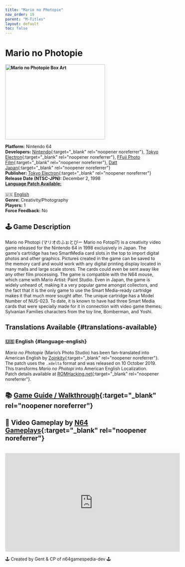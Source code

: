 ```yaml
---
title: "Mario no Photopie"
nav_order: 19
parent: "M-Titles"
layout: default
toc: false
---
```


# Mario no Photopie

<b>
<img src="¨https://images.launchbox-app.com//f8239728-8af4-4b1c-bae0-1aa22bed6b69.png" alt="Mario no Photopie Box Art" width="320" height="240" />
</b>

**Platform:** Nintendo 64  
**Developers:** [Nintendo](https://en.wikipedia.org/wiki/Nintendo){:target="_blank" rel="noopener noreferrer"}, [Tokyo Electron](https://en.wikipedia.org/wiki/Tokyo_Electron){:target="_blank" rel="noopener noreferrer"}, [FFuji Photo Film](https://en.wikipedia.org/wiki/Fujifilm){:target="_blank" rel="noopener noreferrer"}, [Datt Japan](https://www.mobygames.com/company/datt-japan-inc){:target="_blank" rel="noopener noreferrer"}  
**Publisher:** [Tokyo Electron](https://en.wikipedia.org/wiki/Tokyo_Electron){:target="_blank" rel="noopener noreferrer"}  
**Release Date (NTSC-JPN):** December 2, 1998  
[**Language Patch Available:**](#translations-available)<br>  
🇺🇸 [English](#language-english)  
**Genre:** Creativity/Photography  
**Players:** 1  
**Force Feedback:** No  

## 🕹️ Game Description
Mario no Photopi (マリオのふぉとぴー Mario no Fotopī?) is a creativity video game released for the Nintendo 64 in 1998 exclusively in Japan. The game's cartridge has two SmartMedia card slots in the top to import digital photos and other graphics. Pictures created in the game can be saved to the memory card and would work with any digital printing display located in many malls and large scale stores. The cards could even be sent away like any other film processing. The game is compatible with the N64 mouse, which came with Mario Artist: Paint Studio. Even in Japan, the game is widely unheard of, making it a very popular game amongst collectors, and the fact that it is the only game to use the Smart Media-ready cartridge makes it that much more sought after. The unique cartridge has a Model Number of NUS-023. To date, it is known to have had three Smart Media cards that were specially made for it in connection with video game themes; Sylvanian Families characters from the toy line, Bomberman, and Yoshi.

## Translations Available {#translations-available}  
### 🇺🇸 English {#language-english}  
*Mario no Photopie* (Mario’s Photo Studio) has been fan-translated into American English by [Zoinkity](https://www.romhacking.net/community/803/){:target="_blank" rel="noopener noreferrer"}. The patch uses the `.xdelta` format and was released on 10 October 2019. This transforms *Mario no Photopi* into American English Localization.  
Patch details available at [ROMHacking.net](https://www.romhacking.net/translations/5064/){:target="_blank" rel="noopener noreferrer"}.

## 📚 [Game Guide / Walkthrough](https://gamefaqs.gamespot.com/n64/576252-mario-no-photopi/faqs/79014){:target="_blank" rel="noopener noreferrer"}

## 🎥 Video Gameplay by [N64 Gameplays](https://www.youtube.com/channel/UCTNnXOuixCNzqYl3lAyI-JA){:target="_blank" rel="noopener noreferrer"}
<br />  
<iframe width="560" height="315" src="https://www.youtube.com/embed/SC8TRHTGYbc" title="Mario no Photopie Gameplay" frameborder="0" allowfullscreen></iframe>

🕹️ Created by Gent & CP of n64gamespedia-dev 🕹️  
<!-- Vault Format: n64gamespedia-dev -->  
<!-- Protocol Source: _vault-specs/format-protocol.md -->
